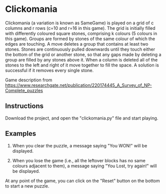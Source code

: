 # Clickomania

Clickomania (a variation is known as SameGame) is played on a grid of c columns and r rows (c=10 and r=16 in this game). 
The grid is initially filled with differently coloured square stones, comprising k colours (5 colours in this game). 
Groups are formed by stones of the same colour of which the edges are touching. A move deletes a group that contains 
at least two stones. Stones are continuously pulled downwards until they touch either the bottom of the grid or another stone, 
so that any gaps made by deleting a group are filled by any stones above it. 
When a column is deleted all of the stones to the left and right of it move together to fill the space.
A solution is successful if it removes every single stone.

Game description from https://www.researchgate.net/publication/220174445_A_Survey_of_NP-Complete_puzzles

## Instructions

Download the project, and open the "clickomania.py" file and start playing.

## Examples

1. When you clear the puzzle, a message saying "You WON!" will be displayed.

2. When you lose the game (i.e., all the leftover blocks has no same colours adjacent to them),
   a message saying "You Lost, try again!" will be displayed.
   
At any point of the game, you can click on the "Reset" button on the bottom to start a new puzzle.
